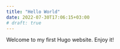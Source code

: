 ```yaml
---
title: "Hello World"
date: 2022-07-30T17:06:15+03:00
# draft: true
---
```


Welcome to my first Hugo website. Enjoy it!
